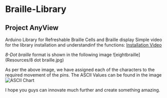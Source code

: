# Braille-Library
## Project AnyView
Arduino Library for Refreshable Braille Cells and Braille display 
Simple video for the library installation and understandinf the functions: 
[Installation Video](https://drive.google.com/drive/folders/19WAqIL-NhV4G5J1RsrMgq6cPOxpzeN6h?usp=sharing)

*8-Dot braille* format is shown in the following image 
![eightbraille](Resources/8 dot braille.jpg)

As per the above image, we have assigned each of the characters to the required movement of the pins. The ASCII Values can be found in the image
![ASCII Chart](https://github.com/varigondavamsi/Braille-Library/blob/main/Resources/Ascii%20Chart.jpg)

I hope you guys can innovate much further and create something amazing. 





